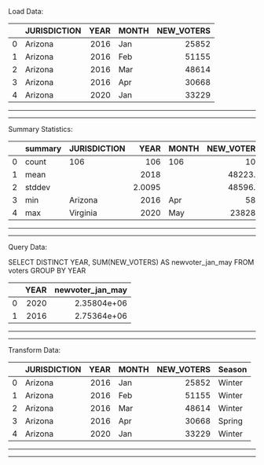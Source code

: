 Load Data:

|    | JURISDICTION   |   YEAR | MONTH   |   NEW_VOTERS |
|---:|:---------------|-------:|:--------|-------------:|
|  0 | Arizona        |   2016 | Jan     |        25852 |
|  1 | Arizona        |   2016 | Feb     |        51155 |
|  2 | Arizona        |   2016 | Mar     |        48614 |
|  3 | Arizona        |   2016 | Apr     |        30668 |
|  4 | Arizona        |   2020 | Jan     |        33229 |

-----------------------------------------------------------------        
-----------------------------------------------------------------

Summary Statistics:

|    | summary   | JURISDICTION   |      YEAR | MONTH   |   NEW_VOTERS |
|---:|:----------|:---------------|----------:|:--------|-------------:|
|  0 | count     | 106            |  106      | 106     |        106   |
|  1 | mean      |                | 2018      |         |      48223.5 |
|  2 | stddev    |                |    2.0095 |         |      48596.1 |
|  3 | min       | Arizona        | 2016      | Apr     |        589   |
|  4 | max       | Virginia       | 2020      | May     |     238281   |

-----------------------------------------------------------------        
-----------------------------------------------------------------

Query Data:

SELECT DISTINCT YEAR, SUM(NEW_VOTERS) 
        AS newvoter_jan_may FROM voters GROUP BY YEAR

|    |   YEAR |   newvoter_jan_may |
|---:|-------:|-------------------:|
|  0 |   2020 |        2.35804e+06 |
|  1 |   2016 |        2.75364e+06 |

-----------------------------------------------------------------        
-----------------------------------------------------------------

Transform Data:

|    | JURISDICTION   |   YEAR | MONTH   |   NEW_VOTERS | Season   |
|---:|:---------------|-------:|:--------|-------------:|:---------|
|  0 | Arizona        |   2016 | Jan     |        25852 | Winter   |
|  1 | Arizona        |   2016 | Feb     |        51155 | Winter   |
|  2 | Arizona        |   2016 | Mar     |        48614 | Winter   |
|  3 | Arizona        |   2016 | Apr     |        30668 | Spring   |
|  4 | Arizona        |   2020 | Jan     |        33229 | Winter   |

-----------------------------------------------------------------        
-----------------------------------------------------------------

